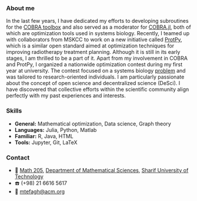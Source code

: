 ### About me
In the last few years, I have dedicated my efforts to developing subroutines for the [COBRA toolbox](https://opencobra.github.io/) and also served as a moderator for [COBRA.jl](https://github.com/opencobra/COBRA.jl), both of which are optimization tools used in systems biology. Recently, I teamed up with collaborators from MSKCC to work on a new initiative called [ProtPy](https://github.com/PortPy-Project/), which is a similar open standard aimed at optimization techniques for improving radiotherapy treatment planning. Although it is still in its early stages, I am thrilled to be a part of it.
Apart from my involvement in COBRA and ProtPy, I organized a nationwide optimization contest during my first year at university. The contest focused on a systems biology [problem](http://optimizer.math.sharif.edu/Optimizer2021.pdf) and was tailored to research-oriented individuals.
I am particularly passionate about the concept of open science and decentralized science (DeSci). I have discovered that collective efforts within the scientific community align perfectly with my past experiences and interests.

### Skills
- **General:** Mathematical optimization, Data science, Graph theory
- **Languages:** Julia, Python, Matlab
- **Familiar:** R, Java, HTML
- **Tools:** Jupyter, Git, LaTeX

### Contact
- :office: [Math 205](https://goo.gl/maps/yihSW6s2ZYRQ73Vu9), [Department of Mathematical Sciences](http://math.sharif.edu/), [Sharif University of Technology](http://www.sharif.edu/)
- :phone: (+98) 21 6616 5617
- :e-mail: [mtefagh@acm.org](mailto:mtefagh@acm.org)
